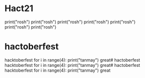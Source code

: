 # Hact21
print("rosh")
print("rosh")
print("rosh")
print("rosh")
print("rosh")
print("rosh")
print("rosh")

# hactoberfest
hacktoberfest
for i in range(4):
print("tanmay")
great# hactoberfest
hacktoberfest
for i in range(4):
print("tanmay")
great# hactoberfest
hacktoberfest
for i in range(4):
print("tanmay")
great
